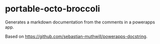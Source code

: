# portable-octo-broccoli
Generates a markdown documentation from the comments in a powerapps app.

Based on https://github.com/sebastian-muthwill/powerapps-docstring.
